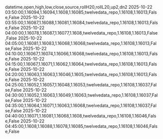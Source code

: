 datetime,open,high,low,close,source,rollH20,rollL20,up2,dn2
2025-10-22 03:50:00,1.16094,1.16094,1.1608,1.16085,twelvedata_repo,1.16108,1.16013,False,False
2025-10-22 03:55:00,1.16087,1.16088,1.16081,1.16084,twelvedata_repo,1.16108,1.16013,False,False
2025-10-22 04:00:00,1.16078,1.16087,1.16077,1.1608,twelvedata_repo,1.16108,1.16013,False,False
2025-10-22 04:05:00,1.16081,1.16083,1.16068,1.16068,twelvedata_repo,1.16108,1.16013,False,False
2025-10-22 04:10:00,1.16067,1.16074,1.16066,1.16068,twelvedata_repo,1.16108,1.16013,False,False
2025-10-22 04:15:00,1.16067,1.16071,1.16062,1.16064,twelvedata_repo,1.16108,1.16013,False,False
2025-10-22 04:20:00,1.16063,1.16063,1.16046,1.1605,twelvedata_repo,1.16108,1.16013,False,False
2025-10-22 04:25:00,1.16052,1.16057,1.16048,1.16053,twelvedata_repo,1.16108,1.16037,False,False
2025-10-22 04:30:00,1.16052,1.16063,1.16049,1.16063,twelvedata_repo,1.16108,1.16037,False,False
2025-10-22 04:35:00,1.16064,1.16071,1.16063,1.16068,twelvedata_repo,1.16108,1.16037,False,False
2025-10-22 04:40:00,1.16071,1.16081,1.16068,1.1608,twelvedata_repo,1.16108,1.16046,False,False
2025-10-22 04:45:00,1.1608,1.16088,1.16078,1.16085,twelvedata_repo,1.16108,1.16046,False,False
